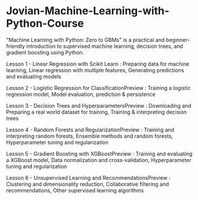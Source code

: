 # Jovian-Machine-Learning-with-Python-Course
 "Machine Learning with Python: Zero to GBMs" is a practical and beginner-friendly introduction to supervised machine learning, decision trees, and gradient boosting using Python.

Lesson 1 - Linear Regression with Scikit Learn : Preparing data for machine learning, Linear regression with multiple features, Generating predictions and evaluating models

Lesson 2 - Logistic Regression for ClassificationPreview : Training a logistic regression model, Model evaluation, prediction & persistence

Lesson 3 - Decision Trees and HyperparametersPreview : Downloading and Preparing a real world dataset for training, Training & interpreting decision trees

Lesson 4 - Random Forests and RegularizationPreview : Training and interpreting random forests, Ensemble methods and random forests, Hyperparameter tuning and regularization

Lesson 5 - Gradient Boosting with XGBoostPreview : Training and evaluating a XGBoost model, Data normalization and cross-validation, Hyperparameter tuning and regularization

Lesson 6 - Unsupervised Learning and RecommendationsPreview : Clustering and dimensionality reduction, Collaborative filtering and recommendations, Other supervised learning algorithms
